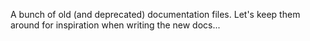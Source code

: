 A bunch of old (and deprecated) documentation files. Let's keep them around for inspiration when writing the new docs...